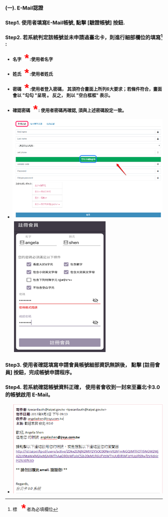 ### \(一\). E-Mail認證

### Step1. 使用者填寫E-Mail帳號,  點擊 \[驗證帳號\] 按鈕.

### Step2. 若系統判定該帳號並未申請過臺北卡，則進行細部欄位的填寫[^1] :

* #### 名字![](/assets/star.png)  :使用者名字
* #### 姓氏![](/assets/star.png)  :使用者姓氏
* #### 密碼![](/assets/star.png)  :使用者登入密碼， 其須符合畫面上所列6大要求；若條件符合，畫面會以 "勾勾 "呈現 。 反之， 則以 "空白框框" 表示。
* #### 確認密碼![](/assets/star.png) : 使用者密碼再確認, 須與上述密碼設定一致。
* #### ![](/assets/phone_registered.png)![](/assets/email_registered1.png)

### Step3. 使用者確認填寫申請會員帳號細部資訊無誤後， 點擊 \[註冊會員\] 按鈕，完成帳號申請程序。

### Step4. 若系統確認帳號資料正確， 使用者會收到一封來至臺北卡3.0 的帳號啟用                 E-Mail。

* ![](/assets/email_confirm.png)

[^1]: 標 ![](/assets/star.png) 者為必填欄位

